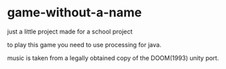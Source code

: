 # game-without-a-name
just a little project made for a school project

to play this game you need to use processing for java.

music is taken from a  legally obtained copy of the DOOM(1993) unity port.
